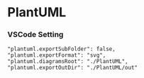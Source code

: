 # PlantUML

### VSCode Setting

```
"plantuml.exportSubFolder": false,
"plantuml.exportFormat": "svg",
"plantuml.diagramsRoot": "./PlantUML",
"plantuml.exportOutDir": "./PlantUML/out"
```
